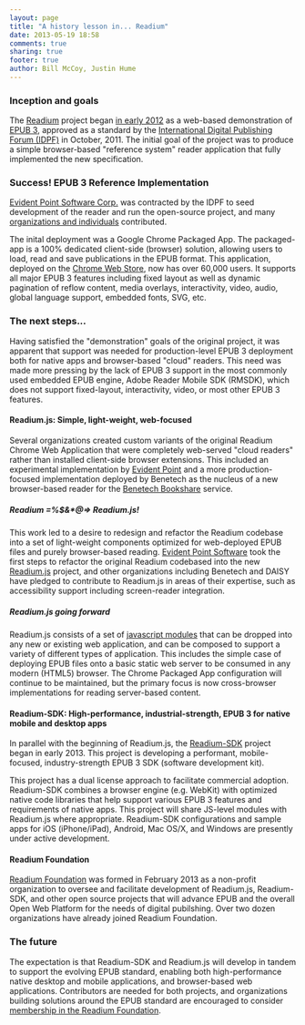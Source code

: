 ```yaml
---
layout: page
title: "A history lesson in... Readium"
date: 2013-05-19 18:58
comments: true
sharing: true
footer: true
author: Bill McCoy, Justin Hume
---
```


### Inception and goals

The [Readium](http://readium.org) project began [in early 2012](http://idpf.org/news/readium-open-source-initiative-launched-to-accelerate-adoption-of-epub-3) as a web-based demonstration of [EPUB 3](http://idpf.org/epub/30), approved as a standard by the [International Digital Publishing Forum (IDPF)](http://idpf.org) in October, 2011. The initial goal of the project was to produce a simple browser-based "reference system" reader application that fully implemented the new specification.

### Success! EPUB 3 Reference Implementation

[Evident Point Software Corp.](http://evidentpoint.com/) was contracted by the IDPF to seed development of the reader and run the open-source project, and many [organizations and individuals](https://github.com/readium/readium/contributors) contributed. 

The inital deployment was a Google Chrome Packaged App. The packaged-app is a 100% dedicated client-side (browser) solution, allowing users to load, read and save publications in the EPUB format. This application, deployed on the [Chrome Web Store](https://chrome.google.com/webstore/detail/empty-title/fepbnnnkkadjhjahcafoaglimekefifl?hl=en-US), now has over 60,000 users. It supports all major EPUB 3 features including fixed layout as well as dynamic pagination of reflow content, media overlays, interactivity, video, audio, global language support, embedded fonts, SVG, etc.

### The next steps...

Having satisfied the "demonstration" goals of the original project, it was apparent that support was needed for production-level EPUB 3 deployment both for native apps and browser-based "cloud" readers. This need was made more pressing by the lack of EPUB 3 support in the most commonly used embedded EPUB engine, Adobe Reader Mobile SDK (RMSDK), which does not support fixed-layout, interactivity, video, or most other EPUB 3 features.

#### Readium.js: Simple, light-weight, web-focused
Several organizations created custom variants of the original Readium Chrome Web Application that were completely web-served "cloud readers" rather than installed client-side browser extensions. This included an experimental implementation by [Evident Point](http://evidentpoint.com/) and a more production-focused implementation deployed by Benetech as the nucleus of a new browser-based reader for the [Benetech Bookshare](https://www.bookshare.org/) service. 

##### _Readium =%$&*@=> Readium.js!_
This work led to a desire to redesign and refactor the Readium codebase into a set of light-weight components optimized for web-deployed EPUB files and purely browser-based reading. [Evident Point Software](http://evidentpoint.com/) took the first steps to refactor the original Readium codebased into the new [Readium.js](/) project, and other organizations including Benetech and DAISY have pledged to contribute to Readium.js in areas of their expertise, such as accessibility support including screen-reader integration. 

##### _Readium.js going forward_
Readium.js consists of a set of [javascript modules](/Readium-Web-Components/get-started/download.html) that can be dropped into any new or existing web application, and can be composed to support a variety of different types of application. This includes the simple case of deploying EPUB files onto a basic static web server to be consumed in any modern (HTML5) browser. The Chrome Packaged App configuration will continue to be maintained, but the primary focus is now cross-browser implementations for reading server-based content.

#### Readium-SDK: High-performance, industrial-strength, EPUB 3 for native mobile and desktop apps

In parallel with the beginning of Readium.js, the [Readium-SDK](http://readium.org/projects/readium-sdk) project began in early 2013. This project is developing a performant, mobile-focused, industry-strength EPUB 3 SDK (software development kit). 

This project has a dual license approach to facilitate commercial adoption. Readium-SDK combines a browser engine (e.g. WebKit) with optimized native code libraries that help support various EPUB 3 features and requirements of native apps. This project will share JS-level modules with Readium.js where appropriate. Readium-SDK configurations and sample apps for iOS (iPhone/iPad), Android, Mac OS/X, and Windows are presently under active development.

#### Readium Foundation

[Readium Foundation](http://readium.org/readium-foundation-announced) was formed in February 2013 as a non-profit organization to oversee and facilitate development of Readium.js, Readium-SDK, and other open source projects that will advance EPUB and the overall Open Web Platform for the needs of digital pubilshing. Over two dozen organizations have already joined Readium Foundation. 

### The future

The expectation is that Readium-SDK and Readium.js will develop in tandem to support the evolving EPUB standard, enabling both high-performance native desktop and mobile applications, and browser-based web applications. Contributors are needed for both projects, and organizations building solutions around the EPUB standard are encouraged to consider [membership in the Readium Foundation](http://readium.org/membership).